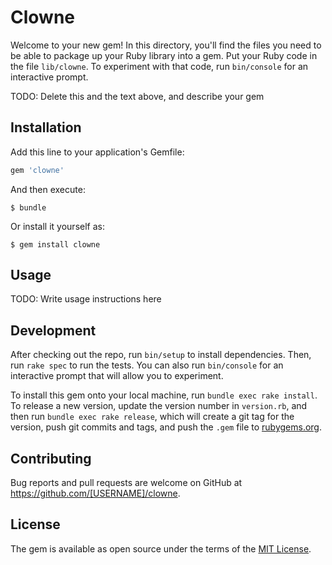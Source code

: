# Clowne

Welcome to your new gem! In this directory, you'll find the files you need to be able to package up your Ruby library into a gem. Put your Ruby code in the file `lib/clowne`. To experiment with that code, run `bin/console` for an interactive prompt.

TODO: Delete this and the text above, and describe your gem

## Installation

Add this line to your application's Gemfile:

```ruby
gem 'clowne'
```

And then execute:

    $ bundle

Or install it yourself as:

    $ gem install clowne

## Usage

TODO: Write usage instructions here

## Development

After checking out the repo, run `bin/setup` to install dependencies. Then, run `rake spec` to run the tests. You can also run `bin/console` for an interactive prompt that will allow you to experiment.

To install this gem onto your local machine, run `bundle exec rake install`. To release a new version, update the version number in `version.rb`, and then run `bundle exec rake release`, which will create a git tag for the version, push git commits and tags, and push the `.gem` file to [rubygems.org](https://rubygems.org).

## Contributing

Bug reports and pull requests are welcome on GitHub at https://github.com/[USERNAME]/clowne.


## License

The gem is available as open source under the terms of the [MIT License](http://opensource.org/licenses/MIT).

